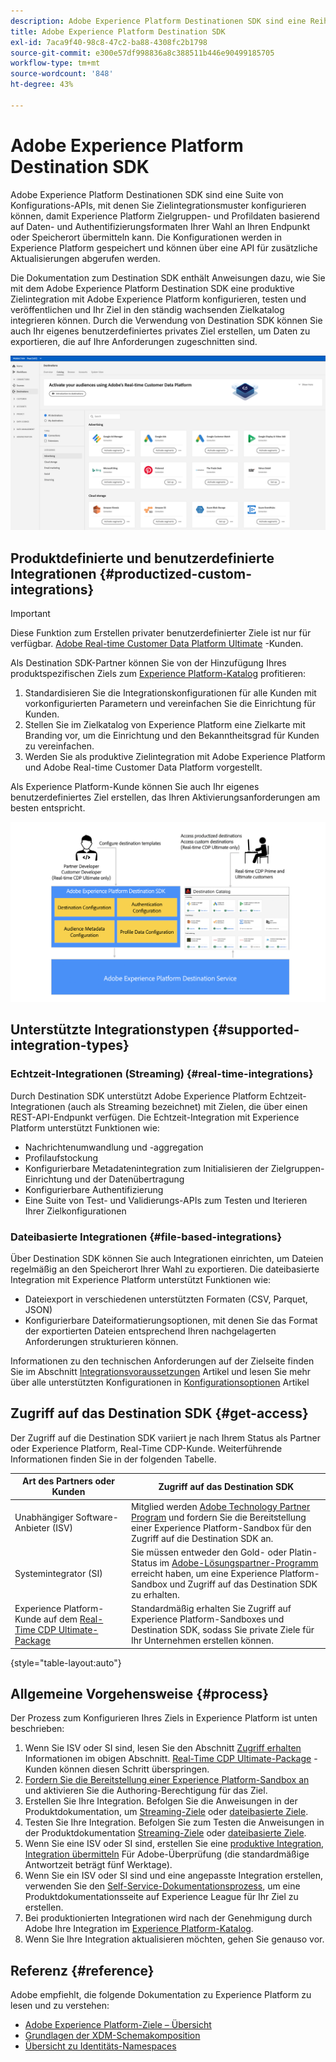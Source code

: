 ```yaml
---
description: Adobe Experience Platform Destinationen SDK sind eine Reihe von Konfigurations-APIs, mit denen Sie Zielintegrationsmuster konfigurieren können, damit Experience Platform Zielgruppen- und Profildaten basierend auf Daten- und Authentifizierungsformaten Ihrer Wahl an Ihren Endpunkt oder Speicherort übermitteln kann. Die Konfigurationen werden in Experience Platform gespeichert und können über eine API für zusätzliche Aktualisierungen abgerufen werden.
title: Adobe Experience Platform Destination SDK
exl-id: 7aca9f40-98c8-47c2-ba88-4308fc2b1798
source-git-commit: e300e57df998836a8c388511b446e90499185705
workflow-type: tm+mt
source-wordcount: '848'
ht-degree: 43%

---
```


# Adobe Experience Platform Destination SDK

Adobe Experience Platform Destinationen SDK sind eine Suite von Konfigurations-APIs, mit denen Sie Zielintegrationsmuster konfigurieren können, damit Experience Platform Zielgruppen- und Profildaten basierend auf Daten- und Authentifizierungsformaten Ihrer Wahl an Ihren Endpunkt oder Speicherort übermitteln kann. Die Konfigurationen werden in Experience Platform gespeichert und können über eine API für zusätzliche Aktualisierungen abgerufen werden.

Die Dokumentation zum Destination SDK enthält Anweisungen dazu, wie Sie mit dem Adobe Experience Platform Destination SDK eine produktive Zielintegration mit Adobe Experience Platform konfigurieren, testen und veröffentlichen und Ihr Ziel in den ständig wachsenden Zielkatalog integrieren können. Durch die Verwendung von Destination SDK können Sie auch Ihr eigenes benutzerdefiniertes privates Ziel erstellen, um Daten zu exportieren, die auf Ihre Anforderungen zugeschnitten sind.

![Screenshot der Experience Platform-Benutzeroberfläche mit dem Zielkatalog](assets/destinations-catalog-overview.png)

## Produktdefinierte und benutzerdefinierte Integrationen {#productized-custom-integrations}

>[!IMPORTANT]
>
> Diese Funktion zum Erstellen privater benutzerdefinierter Ziele ist nur für verfügbar. [Adobe Real-time Customer Data Platform Ultimate](https://helpx.adobe.com/de/legal/product-descriptions/real-time-customer-data-platform.html) -Kunden.

Als Destination SDK-Partner können Sie von der Hinzufügung Ihres produktspezifischen Ziels zum [Experience Platform-Katalog](../catalog/overview.md) profitieren:

1. Standardisieren Sie die Integrationskonfigurationen für alle Kunden mit vorkonfigurierten Parametern und vereinfachen Sie die Einrichtung für Kunden.
2. Stellen Sie im Zielkatalog von Experience Platform eine Zielkarte mit Branding vor, um die Einrichtung und den Bekanntheitsgrad für Kunden zu vereinfachen.
3. Werden Sie als produktive Zielintegration mit Adobe Experience Platform und Adobe Real-time Customer Data Platform vorgestellt.

Als Experience Platform-Kunde können Sie auch Ihr eigenes benutzerdefiniertes Ziel erstellen, das Ihren Aktivierungsanforderungen am besten entspricht.

![Übersichtsdiagramm, das zeigt, wie Zielentwickler mit Destination SDK interagieren und wie Real-Time CDP-Kunden von produktiven und privaten Zielen profitieren.](assets/destination-sdk-visual.png)

## Unterstützte Integrationstypen {#supported-integration-types}

### Echtzeit-Integrationen (Streaming) {#real-time-integrations}

Durch Destination SDK unterstützt Adobe Experience Platform Echtzeit-Integrationen (auch als Streaming bezeichnet) mit Zielen, die über einen REST-API-Endpunkt verfügen. Die Echtzeit-Integration mit Experience Platform unterstützt Funktionen wie:

* Nachrichtenumwandlung und -aggregation
* Profilaufstockung
* Konfigurierbare Metadatenintegration zum Initialisieren der Zielgruppen-Einrichtung und der Datenübertragung
* Konfigurierbare Authentifizierung
* Eine Suite von Test- und Validierungs-APIs zum Testen und Iterieren Ihrer Zielkonfigurationen

### Dateibasierte Integrationen {#file-based-integrations}

Über Destination SDK können Sie auch Integrationen einrichten, um Dateien regelmäßig an den Speicherort Ihrer Wahl zu exportieren. Die dateibasierte Integration mit Experience Platform unterstützt Funktionen wie:

* Dateiexport in verschiedenen unterstützten Formaten (CSV, Parquet, JSON)
* Konfigurierbare Dateiformatierungsoptionen, mit denen Sie das Format der exportierten Dateien entsprechend Ihren nachgelagerten Anforderungen strukturieren können.

Informationen zu den technischen Anforderungen auf der Zielseite finden Sie im Abschnitt [Integrationsvoraussetzungen](integration-prerequisites.md) Artikel und lesen Sie mehr über alle unterstützten Konfigurationen in [Konfigurationsoptionen](functionality/configuration-options.md) Artikel

## Zugriff auf das Destination SDK {#get-access}

Der Zugriff auf die Destination SDK variiert je nach Ihrem Status als Partner oder Experience Platform, Real-Time CDP-Kunde. Weiterführende Informationen finden Sie in der folgenden Tabelle.

| Art des Partners oder Kunden | Zugriff auf das Destination SDK |
---------|----------|
| Unabhängiger Software-Anbieter (ISV) | Mitglied werden [Adobe Technology Partner Program](https://partners.adobe.com/technologyprogram/experiencecloud.html) und fordern Sie die Bereitstellung einer Experience Platform-Sandbox für den Zugriff auf die Destination SDK an. |
| Systemintegrator (SI) | Sie müssen entweder den Gold- oder Platin-Status im [Adobe-Lösungspartner-Programm](https://solutionpartners.adobe.com/home.html) erreicht haben, um eine Experience Platform-Sandbox und Zugriff auf das Destination SDK zu erhalten. |
| Experience Platform-Kunde auf dem [Real-Time CDP Ultimate-Package](https://helpx.adobe.com/de/legal/product-descriptions/real-time-customer-data-platform.html) | Standardmäßig erhalten Sie Zugriff auf Experience Platform-Sandboxes und Destination SDK, sodass Sie private Ziele für Ihr Unternehmen erstellen können. |

{style="table-layout:auto"}

## Allgemeine Vorgehensweise {#process}

Der Prozess zum Konfigurieren Ihres Ziels in Experience Platform ist unten beschrieben:

1. Wenn Sie ISV oder SI sind, lesen Sie den Abschnitt [Zugriff erhalten](#get-access) Informationen im obigen Abschnitt. [Real-Time CDP Ultimate-Package](https://helpx.adobe.com/de/legal/product-descriptions/real-time-customer-data-platform.html) -Kunden können diesen Schritt überspringen.
2. [Fordern Sie die Bereitstellung einer Experience Platform-Sandbox an](https://adobeexchangeec.zendesk.com/hc/en-us/articles/360037457812-Adobe-Experience-Platform-Sandbox-Accounts-Access-Adding-Users-and-Support) und aktivieren Sie die Authoring-Berechtigung für das Ziel.
3. Erstellen Sie Ihre Integration. Befolgen Sie die Anweisungen in der Produktdokumentation, um [Streaming-Ziele](guides/configure-destination-instructions.md) oder [dateibasierte Ziele](guides/configure-file-based-destination-instructions.md).
4. Testen Sie Ihre Integration. Befolgen Sie zum Testen die Anweisungen in der Produktdokumentation [Streaming-Ziele](testing-api/streaming-destinations/streaming-destination-testing-overview.md) oder [dateibasierte Ziele](testing-api/batch-destinations/file-based-destination-testing-overview.md).
5. Wenn Sie eine ISV oder SI sind, erstellen Sie eine [produktive Integration](./overview.md#productized-custom-integrations), [Integration übermitteln](guides/submit-destination.md) Für Adobe-Überprüfung (die standardmäßige Antwortzeit beträgt fünf Werktage).
6. Wenn Sie ein ISV oder SI sind und eine angepasste Integration erstellen, verwenden Sie den [Self-Service-Dokumentationsprozess](docs-framework/documentation-instructions.md), um eine Produktdokumentationsseite auf Experience League für Ihr Ziel zu erstellen.
7. Bei produktionierten Integrationen wird nach der Genehmigung durch Adobe Ihre Integration im [Experience Platform-Katalog](../catalog/overview.md).
8. Wenn Sie Ihre Integration aktualisieren möchten, gehen Sie genauso vor.

## Referenz {#reference}

Adobe empfiehlt, die folgende Dokumentation zu Experience Platform zu lesen und zu verstehen:

* [Adobe Experience Platform-Ziele – Übersicht](https://experienceleague.adobe.com/docs/experience-platform/destinations/home.html?lang=de)
* [Grundlagen der XDM-Schemakomposition](https://experienceleague.adobe.com/docs/experience-platform/xdm/schema/composition.html?lang=de)
* [Übersicht zu Identitäts-Namespaces](https://experienceleague.adobe.com/docs/experience-platform/identity/namespaces.html?lang=de)
